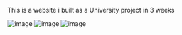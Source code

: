 This is a website i built as a University project in 3 weeks 

![image](https://github.com/user-attachments/assets/bc308815-18c7-414b-b49b-8f48ccb066cc)
![image](https://github.com/user-attachments/assets/43ed803b-bb07-4ce7-9df7-172e689d41d6)
![image](https://github.com/user-attachments/assets/86ae6233-f1f0-41f1-bdb3-460985dc80d5)


